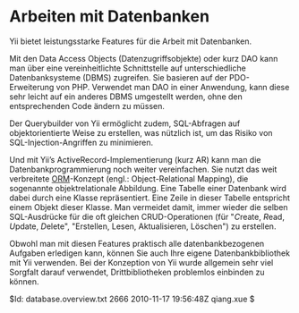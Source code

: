 ﻿Arbeiten mit Datenbanken
========================

Yii bietet leistungsstarke Features für die Arbeit mit Datenbanken. 

Mit den Data Access Objects (Datenzugriffsobjekte) oder kurz DAO kann man über eine
vereinheitlichte Schnittstelle auf unterschiedliche Datenbanksysteme (DBMS)
zugreifen. Sie basieren auf der PDO-Erweiterung von PHP. Verwendet man DAO in
einer Anwendung, kann diese sehr leicht auf ein anderes DBMS umgestellt werden,
ohne den entsprechenden Code ändern zu müssen.

Der Querybuilder von Yii ermöglicht zudem, SQL-Abfragen auf objektorientierte
Weise zu erstellen, was nützlich ist, um das Risiko von
SQL-Injection-Angriffen zu minimieren.

Und mit Yii’s ActiveRecord-Implementierung (kurz AR) kann man die Datenbankprogrammierung
noch weiter vereinfachen. Sie nutzt das weit verbreitete
[ORM](http://de.wikipedia.org/wiki/ORM)-Konzept (engl.: Object-Relational Mapping), 
die sogenannte objektrelationale Abbildung. Eine Tabelle
einer Datenbank wird dabei durch eine Klasse repräsentiert. Eine Zeile in
dieser Tabelle entspricht einem Objekt dieser Klasse. Man vermeidet damit,
immer wieder die selben SQL-Ausdrücke für die oft gleichen CRUD-Operationen 
(für "*C*reate, *R*ead, *U*pdate, *D*elete", "Erstellen, Lesen, Aktualisieren, Löschen")
zu erstellen.

Obwohl man mit diesen Features praktisch alle datenbankbezogenen Aufgaben erledigen kann,
können Sie auch Ihre eigene Datenbankbibliothek mit Yii verwenden.
Bei der Konzeption von Yii wurde allgemein sehr viel Sorgfalt darauf
verwendet, Drittbibliotheken problemlos einbinden zu können.

<div class="revision">$Id: database.overview.txt 2666 2010-11-17 19:56:48Z qiang.xue $</div>
